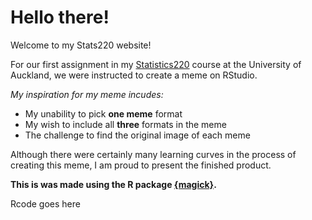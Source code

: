 # Hello there!
Welcome to my Stats220 website!

For our first assignment in my [Statistics220](https://courseoutline.auckland.ac.nz/dco/course/STATS/220/1223) course at the University of Auckland, we were instructed to create a meme on RStudio. 

*My inspiration for my meme incudes:*

<!--- unordered lists --->
* My unability to pick **one meme** format 
* My wish to include all **three** formats in the meme
* The challenge to find the original image of each meme 

Although there were certainly many learning curves in the process of creating this meme, I am proud to present the finished product.



**This is was made using the R package [{magick}](https://cran.r-project.org/web/packages/magick/vignettes/intro.html).** 

Rcode goes here

